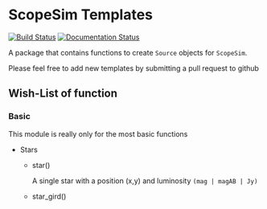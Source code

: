# ScopeSim Templates

[![Build Status](https://travis-ci.org/astronomyk/ScopeSim_Templates.svg?branch=master)](https://travis-ci.org/AstarVienna/ScopeSim_Templates)
[![Documentation Status](https://readthedocs.org/projects/scopesim-templates/badge/?version=latest)](https://scopesim-templates.readthedocs.io/en/latest/?badge=latest)

A package that contains functions to create ``Source`` objects for ``ScopeSim``.

Please feel free to add new templates by submitting a pull request to github 

## Wish-List of function

### Basic
This module is really only for the most basic functions

- Stars
    - star() 
    
      A single star with a position (x,y) and luminosity ``(mag | magAB | Jy)`` 

    - star_gird()
